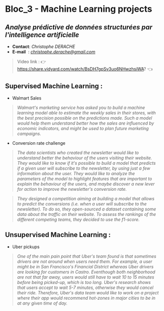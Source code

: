 # Bloc_3 - Machine Learning projects
## *Analyse prédictive de données structurées par l'intelligence artificielle*

- **Contact**: *Christophe DERACHE*
- **E-mail**&nbsp;&nbsp;: *christophe.derache@gmail.com*

> Video link : 👉 https://share.vidyard.com/watch/BsDH7gpSv3uo6NHwzhsiWA? 👈

## Supervised Machine Learning :
- Walmart Sales
>*Walmart's marketing service has asked you to build a machine learning model able to estimate the weekly sales in their stores, with the best precision possible on the predictions made. Such a model would help them understand better how the sales are influenced by economic indicators, and might be used to plan
future marketing campaigns.*

- Conversion rate challenge
>*The data scientists who created the newsletter would like to understand better the behaviour of the users visiting their website. They would like to know if it's possible to build a model that predicts if a given user will subscribe to the newsletter, by using just a few information about the user. They would like to analyze the parameters of the model to highlight features that are important to explain the behaviour of the users, and maybe discover a new lever for action to improve the newsletter's conversion rate.*

>*They designed a competition aiming at building a model that allows to predict the conversions (i.e. when a user will subscribe to the newsletter). To do so, they open-sourced a dataset containing some data about the traffic on their website. To assess the rankings of the different competing teams, they decided to use the f1-score.*


## Unsupervised Machine Learning :
- Uber pickups
>*One of the main pain point that Uber's team found is that sometimes drivers are not around when users need them. For example, a user might be in San Francisco's Financial District whereas Uber drivers are looking for customers in Castro. Eventhough both neighborhood are not that far away, users would still have to wait 10 to 15 minutes before being picked-up, which is too long. Uber's research shows that users accept to wait 5-7 minutes, otherwise they would cancel their ride. Therefore, Uber's data team would like to work on a project where their app would recommend hot-zones in major cities to be in at any given time of day.*